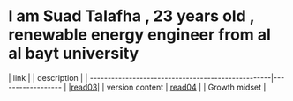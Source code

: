 # I am Suad Talafha , 23 years old , renewable energy engineer from al al bayt university 

| link | | description |
| ---------------------------------------------------|------------------ |
|[read03](https://suadtalafha.github.io/reading-notes/read03)| | version content 
| [read04](https://suadtalafha.github.io/reading-notes/read04) | | Growth midset | 


 

